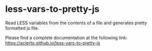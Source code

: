 less-vars-to-pretty-js
=============

Read LESS variables from the contents of a file and generates pretty formatted js file.

Please find a complete documentation at the following link: https://acierto.github.io/less-vars-to-pretty-js 